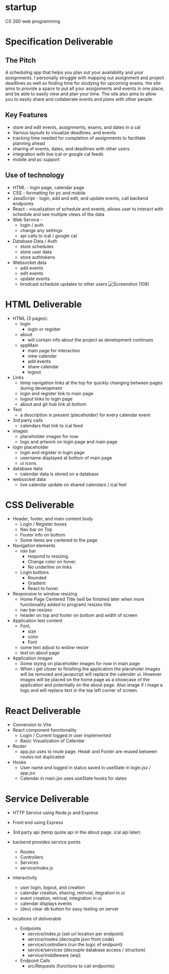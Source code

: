 # startup
CS 260 web programming

# Specification Deliverable

## The Pitch
A scheduling app that helps you plan out your availability and your assignments. I personally struggle with mapping out assignment and project deadlines as well as finding time for studying for upcoming exams. the site aims to provide a space to put all your assignments and events in one place, and be able to easily view and plan your time. The site also aims to allow you to easily share and collaberate events and plans with other people.

## Key Features
* store and edit events, assignments, exams, and dates in a cal
* Various layouts to visualize deadlines, and events
* tracking time needed for completion of assignments to facilitate planning ahead
* sharing of events, dates, and deadlines with other users
* integration with live ical or google cal feeds
* mobile and pc support

## Use of technology
* HTML - login page, calendar page
* CSS - formatting for pc and mobile
* JavaScript - login, add and edit, and update events, call backend endpoints 
* React - visualization of schedule and events, allows user to interact with schedule and see multiple views of the data
* Web Service - 
    * login / auth
    * change any settings
    * api calls to ical / google cal
* Database Data / Auth
    * store schedules
    * store user data
    * store authtokens
* Websocket data
    * add events
    * edit events
    * update events
    * brodcast schedule updates to other users
 ![Screenshot (109)](https://github.com/user-attachments/assets/9e91dabf-7850-4d82-8069-57982c5afe08)

# HTML Deliverable

- HTML (3 pages):
    - login
        - login or register
    - about
        - will contain info about the project as development continues
    - appMain
        - main page for interaction
        - view calendar
        - add events
        - share calendar
        - logout
- Links
    - temp navigation links at the top for quickly changing between pages during development
    - login and register link to main page
    - logout links to login page
    - about and git hub link at bottom
- Text
    - a description is present (placeholder) for every calendar event
- 3rd party calls
    - calendars that link to ical feed
- images
    - placeholder images for now
    - logo and artwork on login page and main page
- login placeholder
    - login and register in login page
    - username displayed at bottom of main page
    - ui icons
- database data
    - calendar data is stored on a database
- websocket data
    - live calendar update on shared calendars / ical feel

# CSS Deliverable

- Header, footer, and main content body
   - Login / Register boxes
   - Nav bar on Top
   - Footer info on bottom
   - Some items are centered to the page
- Navigation elements
   - nav bar
      - respond to resizing.
      - Change color on hover.
      - No underline on links
   - Login buttons
      - Rounded
      - Gradient
      - React to hover. 
- Responsive to window resizing
   - Home Page Centered Title (will be finished later when more functionality added to program) resizes title
   - nav bar resizes
   - header on top and footer on bottom and width of screen
- Application text content
   - Font,
      - size
      - color
      - Font
   - some text adjust to widow resize
   - text on about page
- Application images
   - Some stying on placeholder images for now in main page
   - When i get closer to finishing the application the placeholer images will be removed and javascript will replace the calender ui. However images will be placed on the home page as a showcase of the application and potentially on the about page. Also image if i mage a logo and will replace text in the top left corner of screen.
 
# React Deliverable

- Conversion to Vite
- React component functionality
   - Login / Current logged in user implemented
   - Basic Visualization of Calendar
- Router
   - app.jsx uses <BrowserRouter> to route page. Headr and Footer are reused between routes not duplicated
- Hooks
   - User name and logged in status saved in useState in login.jsx / app.jsx
   - Calendar in main.jsx uses useState hooks for dates

# Service Deliverable

- HTTP Service using Node.js and Express
- Front end using Express
- 3rd party api (temp quote api in the about page. ical api later)
- backend provides service points
    - Routes
    - Controllers
    - Services
    - service/index.js

- interactivity
    - user login, logout, and creation
    - calendar creation, sharing, retrivial, itegration in ui
    - event creation, retrival, integration in ui
    - calendar displays events
    - (dev) clear db button for easy testing on server

- locations of deliverable
    - Endpoints
        - service/index.js (set url location per endpoint)
        - service/routes (decouple json from code)
        - service/controllers (run the logic of endpoint)
        - service/services (decouple database access / structure)
        - service/middleware (wip)
    - Endpoint Calls
        - src/Requests (functions to call endpoints)
